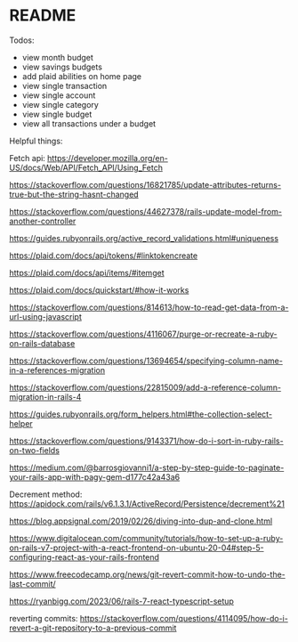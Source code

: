 # README

Todos:
- view month budget
- view savings budgets
- add plaid abilities on home page
- view single transaction
- view single account
- view single category
- view single budget
- view all transactions under a budget


Helpful things:

Fetch api: https://developer.mozilla.org/en-US/docs/Web/API/Fetch_API/Using_Fetch

https://stackoverflow.com/questions/16821785/update-attributes-returns-true-but-the-string-hasnt-changed

https://stackoverflow.com/questions/44627378/rails-update-model-from-another-controller

https://guides.rubyonrails.org/active_record_validations.html#uniqueness

https://plaid.com/docs/api/tokens/#linktokencreate

https://plaid.com/docs/api/items/#itemget

https://plaid.com/docs/quickstart/#how-it-works

https://stackoverflow.com/questions/814613/how-to-read-get-data-from-a-url-using-javascript

https://stackoverflow.com/questions/4116067/purge-or-recreate-a-ruby-on-rails-database

https://stackoverflow.com/questions/13694654/specifying-column-name-in-a-references-migration

https://stackoverflow.com/questions/22815009/add-a-reference-column-migration-in-rails-4

https://guides.rubyonrails.org/form_helpers.html#the-collection-select-helper

https://stackoverflow.com/questions/9143371/how-do-i-sort-in-ruby-rails-on-two-fields

https://medium.com/@barrosgiovanni1/a-step-by-step-guide-to-paginate-your-rails-app-with-pagy-gem-d177c42a43a6

Decrement method: https://apidock.com/rails/v6.1.3.1/ActiveRecord/Persistence/decrement%21

https://blog.appsignal.com/2019/02/26/diving-into-dup-and-clone.html

https://www.digitalocean.com/community/tutorials/how-to-set-up-a-ruby-on-rails-v7-project-with-a-react-frontend-on-ubuntu-20-04#step-5-configuring-react-as-your-rails-frontend

https://www.freecodecamp.org/news/git-revert-commit-how-to-undo-the-last-commit/

https://ryanbigg.com/2023/06/rails-7-react-typescript-setup

reverting commits: https://stackoverflow.com/questions/4114095/how-do-i-revert-a-git-repository-to-a-previous-commit



